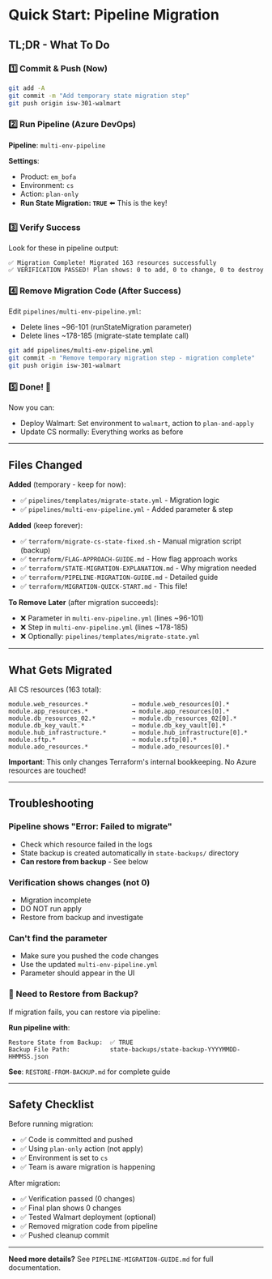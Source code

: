 # Quick Start: Pipeline Migration

## TL;DR - What To Do

### 1️⃣ Commit & Push (Now)
```bash
git add -A
git commit -m "Add temporary state migration step"
git push origin isw-301-walmart
```

### 2️⃣ Run Pipeline (Azure DevOps)
**Pipeline**: `multi-env-pipeline`

**Settings**:
- Product: `em_bofa`
- Environment: `cs`
- Action: `plan-only`
- **Run State Migration: `TRUE`** ⬅️ This is the key!

### 3️⃣ Verify Success
Look for these in pipeline output:
```
✅ Migration Complete! Migrated 163 resources successfully
✅ VERIFICATION PASSED! Plan shows: 0 to add, 0 to change, 0 to destroy
```

### 4️⃣ Remove Migration Code (After Success)
Edit `pipelines/multi-env-pipeline.yml`:
- Delete lines ~96-101 (runStateMigration parameter)
- Delete lines ~178-185 (migrate-state template call)

```bash
git add pipelines/multi-env-pipeline.yml
git commit -m "Remove temporary migration step - migration complete"
git push origin isw-301-walmart
```

### 5️⃣ Done! 🎉
Now you can:
- Deploy Walmart: Set environment to `walmart`, action to `plan-and-apply`
- Update CS normally: Everything works as before

---

## Files Changed

**Added** (temporary - keep for now):
- ✅ `pipelines/templates/migrate-state.yml` - Migration logic
- ✅ `pipelines/multi-env-pipeline.yml` - Added parameter & step

**Added** (keep forever):
- ✅ `terraform/migrate-cs-state-fixed.sh` - Manual migration script (backup)
- ✅ `terraform/FLAG-APPROACH-GUIDE.md` - How flag approach works
- ✅ `terraform/STATE-MIGRATION-EXPLANATION.md` - Why migration needed
- ✅ `terraform/PIPELINE-MIGRATION-GUIDE.md` - Detailed guide
- ✅ `terraform/MIGRATION-QUICK-START.md` - This file!

**To Remove Later** (after migration succeeds):
- ❌ Parameter in `multi-env-pipeline.yml` (lines ~96-101)
- ❌ Step in `multi-env-pipeline.yml` (lines ~178-185)
- ❌ Optionally: `pipelines/templates/migrate-state.yml`

---

## What Gets Migrated

All CS resources (163 total):
```
module.web_resources.*            → module.web_resources[0].*
module.app_resources.*            → module.app_resources[0].*
module.db_resources_02.*          → module.db_resources_02[0].*
module.db_key_vault.*             → module.db_key_vault[0].*
module.hub_infrastructure.*       → module.hub_infrastructure[0].*
module.sftp.*                     → module.sftp[0].*
module.ado_resources.*            → module.ado_resources[0].*
```

**Important**: This only changes Terraform's internal bookkeeping. No Azure resources are touched!

---

## Troubleshooting

### Pipeline shows "Error: Failed to migrate"
- Check which resource failed in the logs
- State backup is created automatically in `state-backups/` directory
- **Can restore from backup** - See below

### Verification shows changes (not 0)
- Migration incomplete
- DO NOT run apply
- Restore from backup and investigate

### Can't find the parameter
- Make sure you pushed the code changes
- Use the updated `multi-env-pipeline.yml`
- Parameter should appear in the UI

### 🚨 Need to Restore from Backup?

If migration fails, you can restore via pipeline:

**Run pipeline with**:
```
Restore State from Backup:  ✅ TRUE
Backup File Path:           state-backups/state-backup-YYYYMMDD-HHMMSS.json
```

**See**: `RESTORE-FROM-BACKUP.md` for complete guide

---

## Safety Checklist

Before running migration:
- ✅ Code is committed and pushed
- ✅ Using `plan-only` action (not apply)
- ✅ Environment is set to `cs`
- ✅ Team is aware migration is happening

After migration:
- ✅ Verification passed (0 changes)
- ✅ Final plan shows 0 changes
- ✅ Tested Walmart deployment (optional)
- ✅ Removed migration code from pipeline
- ✅ Pushed cleanup commit

---

**Need more details?** See `PIPELINE-MIGRATION-GUIDE.md` for full documentation.
